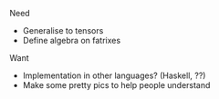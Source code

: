 Need
* Generalise to tensors
* Define algebra on fatrixes


Want
* Implementation in other languages? (Haskell, ??)
* Make some pretty pics to help people understand
